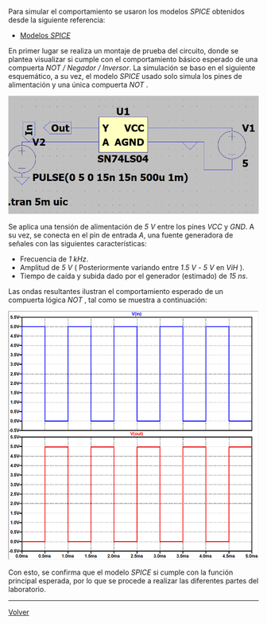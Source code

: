 
Para simular el comportamiento se usaron los modelos _SPICE_ obtenidos desde la siguiente referencia:

* [Modelos _SPICE_](https://github.com/digital-electronics-UNAL/2024-2/tree/main/labs/lab01/spice)

En primer lugar se realiza un montaje de prueba del circuito, donde se plantea visualizar si cumple con el comportamiento básico esperado de una compuerta *NOT / Negador / Inversor*. La simulación se baso en el siguiente esquemático, a su vez, el modelo _SPICE_ usado solo simula los pines de alimentación y una única compuerta _NOT_ .

![](Imagenes/Im5.png)

Se aplica una tensión de alimentación de *5 V* entre los pines _VCC_ y _GND_. A su vez, se conecta en el pin de entrada _A_, una fuente generadora de señales con las siguientes características:

* Frecuencia de *1 kHz*.
* Amplitud de *5 V* ( Posteriormente variando entre *1.5 V* - *5 V* en _ViH_ ).
* Tiempo de caída y subida dado por el generador (estimado) de *15 ns*.

Las ondas resultantes ilustran el comportamiento esperado de un compuerta lógica _NOT_ , tal como se muestra a continuación:

![|400](Imagenes/Im6.png)

Con esto, se confirma que el modelo _SPICE_ si cumple con la función principal esperada, por lo que se procede a realizar las diferentes partes del laboratorio.

---

[Volver](https://github.com/juamorenogo/Digital_2024_2/tree/main/Lab_01/SN70LS04)